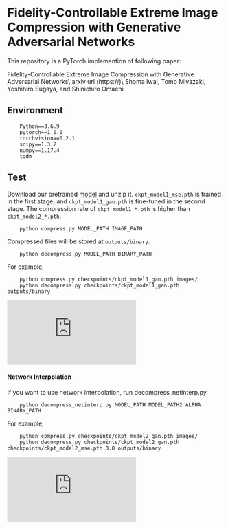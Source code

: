 # Fidelity-Controllable Extreme Image Compression with Generative Adversarial Networks

This repository is a PyTorch implemention of following paper:

Fidelity-Controllable Extreme Image Compression with Generative Adversarial Networks\\
arxiv url (https://)\\
Shoma Iwai, Tomo Miyazaki, Yoshihiro Sugaya, and Shinichiro Omachi


## Environment
```
    Python==3.6.9
    pytorch==1.0.0
    torchvision==0.2.1
    scipy==1.3.2
    numpy==1.17.4
    tqdm
```

## Test
Download our pretrained [model]() and unzip it. 
`ckpt_model1_mse.pth` is trained in the first stage, and `ckpt_model1_gan.pth` is fine-tuned in the second stage. The compression rate of `ckpt_model1_*.pth` is higher than `ckpt_model2_*.pth`.
```
    python compress.py MODEL_PATH IMAGE_PATH
```
Compressed files will be stored at `outputs/binary`.
```
    python decompress.py MODEL_PATH BINARY_PATH
```
For example, 
```
    python compress.py checkpoints/ckpt_model1_gan.pth images/
    python decompress.py checkpoints/ckpt_model1_gan.pth outputs/binary
```

![](https://github.com/iwa-shi/fidelity_controllable_compression/blob/master/fig/others_compare_kodim21.pdf)

#### Network Interpolation
If you want to use network interpolation, run decompress_netinterp.py.
```
    python decompress_netinterp.py MODEL_PATH MODEL_PATH2 ALPHA BINARY_PATH
```
For example, 
```
    python compress.py checkpoints/ckpt_model2_gan.pth images/
    python decompress.py checkpoints/ckpt_model2_gan.pth checkpoints/ckpt_model2_mse.pth 0.8 outputs/binary
```

![](https://github.com/iwa-shi/fidelity_controllable_compression/blob/master/fig/interp_compare.pdf)